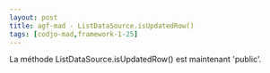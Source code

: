 ```yaml
---
layout: post
title: agf-mad - ListDataSource.isUpdatedRow()
tags: [codjo-mad,framework-1-25]
---
```

La méthode ListDataSource.isUpdatedRow() est maintenant 'public'.